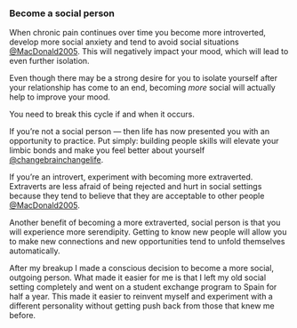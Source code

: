 ### Become a social person

When chronic pain continues over time you become more introverted, develop more social anxiety and tend to avoid social situations [@MacDonald2005](). This will negatively impact your mood, which will lead to even further isolation.

Even though there may be a strong desire for you to isolate yourself after your relationship has come to an end, becoming _more_ social will actually help to improve your mood.

You need to break this cycle if and when it occurs.

If you’re not a social person — then life has now presented you with an opportunity to practice. Put simply: building people skills will elevate your limbic bonds and make you feel better about yourself [@changebrainchangelife]().

If you’re an introvert, experiment with becoming more extraverted. Extraverts are less afraid of being rejected and hurt in social settings because they tend to believe that they are acceptable to other people [@MacDonald2005]().

Another benefit of becoming a more extraverted, social person is that you will experience more serendipity. Getting to know new people will allow you to make new connections and new opportunities tend to unfold themselves automatically.

After my breakup I made a conscious decision to become a more social, outgoing person. What made it easier for me is that I left my old social setting completely and went on a student exchange program to Spain for half a year. This made it easier to reinvent myself and experiment with a different personality without getting push back from those that knew me before.

